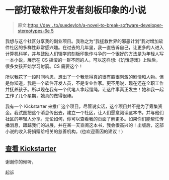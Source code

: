 # 一部打破软件开发者刻板印象的小说

> 原文:[https://dev . to/suedeyloh/a-novel-to-break-software-developer-stereotypes-6e 5](https://dev.to/suedeyloh/a-novel-to-break-software-developer-stereotypes-6e5)

我想与这个社区分享我的副业项目。我称之为“我拯救世界的邪恶计划”我对增加软件社区的多样性非常感兴趣。在过去的几年里，我一直告诉自己，让更多的人进入计算机科学，并与鼓励人们辍学的刻板印象作斗争的一个很好的方法是为年轻人写一本小说，展示在 CS 摇滚的一群不同的人。可以这样想:《饥饿游戏》上映后，很多女孩开始学习射箭。CS 需要这个！

所以我花了一段时间构思，想出了一个我觉得真的很有趣很刺激的剧情和人物。但是你知道，我是一个软件开发人员，不是专业作家。更不用说，现在还在全职工作并抚养孩子。所以现在我有一个代笔人拿起缰绳，让这件事真正发生！她和我一起工作了几个星期，她真的做得很棒。

我有一个 Kickstarter 来推广这个项目，尽管说实话，这个项目并不是为了筹集资金。我试图把这个消息传出去，建立一个社区，让人们愿意阅读这本书，并与他们社区的年轻人分享。无论如何，你可以查看我的页面了解更多。如果你们能帮忙传播消息，跟踪我们的进展，并在某一天查阅这本书，我会很高兴的！出版后，这部小说的收入将捐赠给相关的慈善机构。(也欢迎善因的建议！)

## [查看 Kickstarter](http://tinyurl.com/MyEvilPlanToSaveTheWorld)

谢谢你的倾听，

起诉